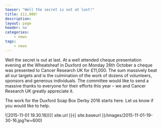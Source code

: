 ```yaml
---
teaser: "Well the secret is out at last!"
title: £11,000!
description:
layout: page
header: no
categories:
    - news
tags:
    - news
---
```


Well the secret is out at last. At a well attended cheque presentation evening at the Wheatsheaf in Duxford on Monday 26th October a cheque was presented to Cancer Research UK for £11,000. The sum massively beat all our targets and is the culmination of the work of dozens of volunteers, sponsors and generous individuals. The committee would like to send a massive thanks to everyone for their efforts this year – we and Cancer Research UK greatly appreciate it.

The work for the Duxford Soap Box Derby 2016 starts here. Let us know if you would like to help.

![2015-11-01 19.30.16]({{ site.url }}{{ site.baseurl }}/images/2015-11-01-19-30-16.jpg?w=600)
